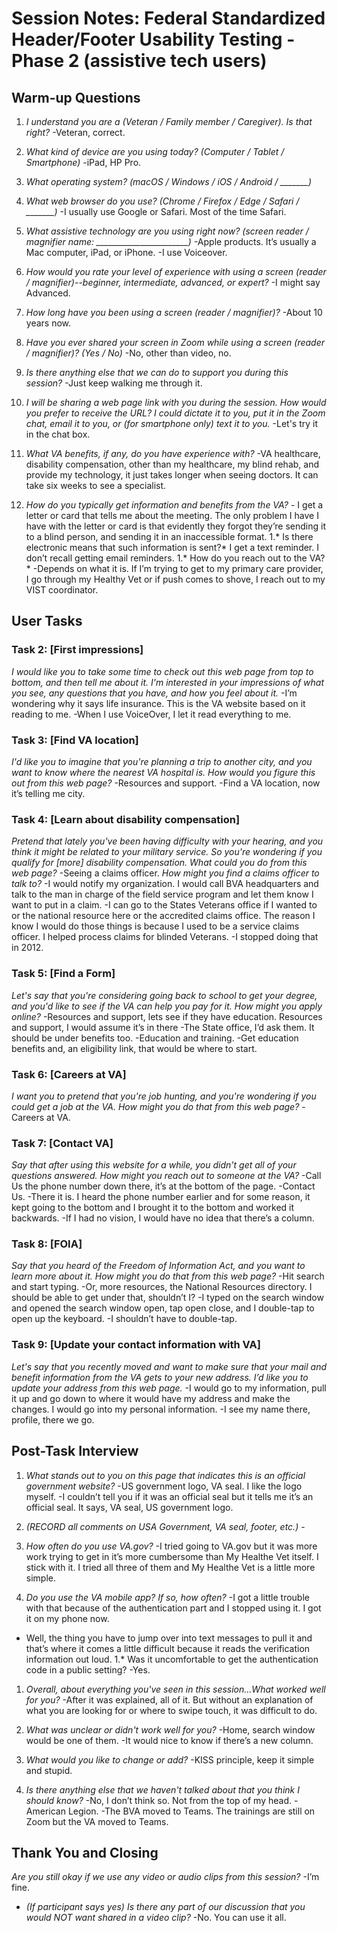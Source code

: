 # Session Notes: Federal Standardized Header/Footer Usability Testing - Phase 2 (assistive tech users)

## Warm-up Questions 

1. *I understand you are a (Veteran / Family member / Caregiver). Is that right?* -Veteran, correct.

1. *What kind of device are you using today? (Computer / Tablet / Smartphone)* -iPad, HP Pro.

1. *What operating system? (macOS / Windows / iOS / Android / _______)* 

1. *What web browser do you use? (Chrome / Firefox / Edge / Safari / _______)* -I usually use Google or Safari. Most of the time Safari.

1. *What assistive technology are you using right now? (screen reader / magnifier name: _______________________)* -Apple products. It’s usually a Mac computer, iPad, or iPhone.
-I use Voiceover.

1. *How would you rate your level of experience with using a screen (reader / magnifier)--beginner, intermediate, advanced, or expert?* -I might say Advanced.

1. *How long have you been using a screen (reader / magnifier)?* -About 10 years now. 

1. *Have you ever shared your screen in Zoom while using a screen (reader / magnifier)? (Yes / No)* -No, other than video, no.

1. *Is there anything else that we can do to support you during this session?* -Just keep walking me through it. 

1. *I will be sharing a web page link with you during the session. How would you prefer to receive the URL? I could dictate it to you, put it in the Zoom chat, email it to you, or (for smartphone only) text it to you.* -Let's try it in the chat box.

1. *What VA benefits, if any, do you have experience with?* -VA healthcare, disability compensation, other than my healthcare, my blind rehab, and provide my technology, it just takes longer when seeing doctors. It can take six weeks to see a specialist. 

1. *How do you typically get information and benefits from the VA?* - I get a letter or card that tells me about the meeting. The only problem I have I have with the letter or card is that evidently they forgot they’re sending it to a blind person, and sending it in an inaccessible format. 
1.* Is there electronic means that such information is sent?* I get a text reminder. I don’t recall getting email reminders. 
1.* How do you reach out to the VA?* -Depends on what it is. If I’m trying to get to my primary care provider, I go through my Healthy Vet or if push comes to shove, I reach out to my VIST coordinator. 

## User Tasks

### Task 2: [First impressions]
*I would like you to take some time to check out this web page from top to bottom, and then tell me about it. I'm interested in your impressions of what you see, any questions that you have, and how you feel about it.* -I’m wondering why it says life insurance. This is the VA website based on it reading to me. -When I use VoiceOver, I let it read everything to me. 
 

### Task 3: [Find VA location]
*I'd like you to imagine that you're planning a trip to another city, and you want to know where the nearest VA hospital is. How would you figure this out from this web page?* -Resources and support. 
-Find a VA location, now it’s telling me city. 


### Task 4: [Learn about disability compensation]
*Pretend that lately you've been having difficulty with your hearing, and you think it might be related to your military service. So you're wondering if you qualify for [more] disability compensation. What could you do from this web page?* -Seeing a claims officer. 
*How might you find a claims officer to talk to?* -I would notify my organization. I would call BVA headquarters and talk to the man in charge of the field service program and let them know I want to put in a claim.
-I can go to the States Veterans office if I wanted to or the national resource here or the accredited claims office. The reason I know I would do those things is because I used to be a service claims officer. I helped process claims for blinded Veterans.
-I stopped doing that in 2012. 


### Task 5: [Find a Form]
*Let's say that you're considering going back to school to get your degree, and you'd like to see if the VA can help you pay for it. How might you apply online?* -Resources and support, lets see if they have education. Resources and support, I would assume it’s in there
-The State office, I’d ask them. It should be under benefits too. 
-Education and training. 
-Get education benefits and, an eligibility link, that would be where to start. 

### Task 6: [Careers at VA]
*I want you to pretend that you're job hunting, and you're wondering if you could get a job at the VA. How might you do that from this web page?* -Careers at VA. 


### Task 7: [Contact VA]
*Say that after using this website for a while, you didn't get all of your questions answered. How might you reach out to someone at the VA?* -Call Us the phone number down there, it’s at the bottom of the page. 
-Contact Us. 
-There it is. I heard the phone number earlier and for some reason, it kept going to the bottom and I brought it to the bottom and worked it backwards. 
-If I had no vision, I would have no idea that there’s a column.


### Task 8: [FOIA]
 *Say that you heard of the Freedom of Information Act, and you want to learn more about it. How might you do that from this web page?* -Hit search and start typing. 
-Or, more resources, the National Resources directory. I should be able to get under that, shouldn’t I?
-I typed on the search window and opened the search window open, tap open close, and I double-tap to open up the keyboard. 
-I shouldn’t have to double-tap. 

### Task 9: [Update your contact information with VA]
*Let's say that you recently moved and want to make sure that your mail and benefit information from the VA gets to your new address. I’d like you to update your address from this web page.* -I would go to my information, pull it up and go down to where it would have my address and make the changes. I would go into my personal information. 
-I see my name there, profile, there we go. 

## Post-Task Interview 

1. *What stands out to you on this page that indicates this is an official government website?*
-US government logo, VA seal. I like the logo myself. 
-I couldn’t tell you if it was an official seal but it tells me it’s an official seal. It says, VA seal, US government logo. 

1. *(RECORD all comments on USA Government, VA seal, footer, etc.)* -

1. *How often do you use VA.gov?*  -I tried going to VA.gov but it was more work trying to get in it’s more cumbersome than My Healthe Vet itself. I stick with it. I tried all three of them and My Healthe Vet is a little more simple.

1. *Do you use the VA mobile app? If so, how often?* -I got a little trouble with that because of the authentication part and I stopped using it. I got it on my phone now. 
- Well, the thing you have to jump over into text messages to pull it and that’s where it comes a little difficult because it reads the verification information out loud.
1.* Was it uncomfortable to get the authentication code in a public setting? -Yes. 

1. *Overall, about everything you've seen in this session...What worked *well* for you?* -After it was explained, all of it. But without an explanation of what you are looking for or where to swipe touch, it was difficult to do. 

1. *What was *unclear or didn't work well* for you?* -Home, search window would be one of them.
-It would nice to know if there’s a new column. 

1. *What would you like to *change or add*?* -KISS principle, keep it simple and stupid. 

1. *Is there anything else that we haven't talked about that you think I should know?*  -No, I don’t think so. Not from the top of my head. 
-American Legion. 
-The BVA moved to Teams. The trainings are still on Zoom but the VA moved to Teams. 

## Thank You and Closing

*Are you still okay if we use any video or audio clips from this session?* -I’m fine.
- *(If participant says yes) Is there any part of our discussion that you would NOT want shared in a video clip?* -No. You can use it all. 

